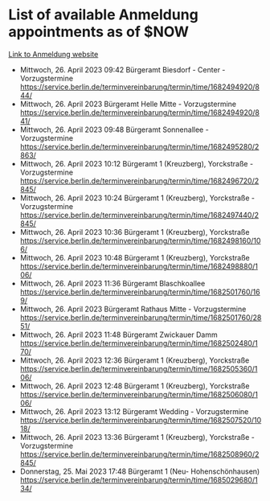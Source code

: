 # List of available Anmeldung appointments as of $NOW
[Link to Anmeldung website](https://service.berlin.de/terminvereinbarung/termin/tag.php?termin=1&anliegen[]=120686&dienstleisterlist=122210,122217,327316,122219,327312,122227,327314,122231,327346,122243,327348,122254,122252,329742,122260,329745,122262,329748,122271,327278,122273,327274,122277,327276,330436,122280,327294,122282,327290,122284,327292,122291,327270,122285,327266,122286,327264,122296,327268,150230,329760,122297,327286,122294,327284,122312,329763,122314,329775,122304,327330,122311,327334,122309,327332,317869,122281,327352,122279,329772,122283,122276,327324,122274,327326,122267,329766,122246,327318,122251,327320,122257,327322,122208,327298,122226,327300&herkunft=http%3A%2F%2Fservice.berlin.de%2Fdienstleistung%2F120686%2F)
- Mittwoch, 26. April 2023 09:42 Bürgeramt Biesdorf - Center - Vorzugstermine https://service.berlin.de/terminvereinbarung/termin/time/1682494920/844/
- Mittwoch, 26. April 2023  Bürgeramt Helle Mitte - Vorzugstermine https://service.berlin.de/terminvereinbarung/termin/time/1682494920/841/
- Mittwoch, 26. April 2023 09:48 Bürgeramt Sonnenallee - Vorzugstermine https://service.berlin.de/terminvereinbarung/termin/time/1682495280/2863/
- Mittwoch, 26. April 2023 10:12 Bürgeramt 1 (Kreuzberg), Yorckstraße - Vorzugstermine https://service.berlin.de/terminvereinbarung/termin/time/1682496720/2845/
- Mittwoch, 26. April 2023 10:24 Bürgeramt 1 (Kreuzberg), Yorckstraße - Vorzugstermine https://service.berlin.de/terminvereinbarung/termin/time/1682497440/2845/
- Mittwoch, 26. April 2023 10:36 Bürgeramt 1 (Kreuzberg), Yorckstraße https://service.berlin.de/terminvereinbarung/termin/time/1682498160/106/
- Mittwoch, 26. April 2023 10:48 Bürgeramt 1 (Kreuzberg), Yorckstraße https://service.berlin.de/terminvereinbarung/termin/time/1682498880/106/
- Mittwoch, 26. April 2023 11:36 Bürgeramt Blaschkoallee https://service.berlin.de/terminvereinbarung/termin/time/1682501760/169/
- Mittwoch, 26. April 2023  Bürgeramt Rathaus Mitte - Vorzugstermine https://service.berlin.de/terminvereinbarung/termin/time/1682501760/2851/
- Mittwoch, 26. April 2023 11:48 Bürgeramt Zwickauer Damm https://service.berlin.de/terminvereinbarung/termin/time/1682502480/170/
- Mittwoch, 26. April 2023 12:36 Bürgeramt 1 (Kreuzberg), Yorckstraße https://service.berlin.de/terminvereinbarung/termin/time/1682505360/106/
- Mittwoch, 26. April 2023 12:48 Bürgeramt 1 (Kreuzberg), Yorckstraße https://service.berlin.de/terminvereinbarung/termin/time/1682506080/106/
- Mittwoch, 26. April 2023 13:12 Bürgeramt Wedding - Vorzugstermine https://service.berlin.de/terminvereinbarung/termin/time/1682507520/1018/
- Mittwoch, 26. April 2023 13:36 Bürgeramt 1 (Kreuzberg), Yorckstraße - Vorzugstermine https://service.berlin.de/terminvereinbarung/termin/time/1682508960/2845/
- Donnerstag, 25. Mai 2023 17:48 Bürgeramt 1 (Neu- Hohenschönhausen) https://service.berlin.de/terminvereinbarung/termin/time/1685029680/134/
